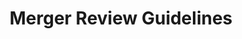---
title: Merger Review Guidelines
permalink: "/guidelines/merger-guidelines/"
document:
- file: "/uploads/Merger%20Review%20Guidelines.pdf"
  name: Download Merger Review Guidelines
List:
- title: Introduction
  body: Pursuant to Section 17,18 and 163 The Federal Competition and Consumer Protection
    Commission hereby issues the Merger Review Guidelines 2020 to govern the notification
    and review of mergers under Part XII of the Federal Competition and Consumer Protection
    Act 2018.
layout: page
---